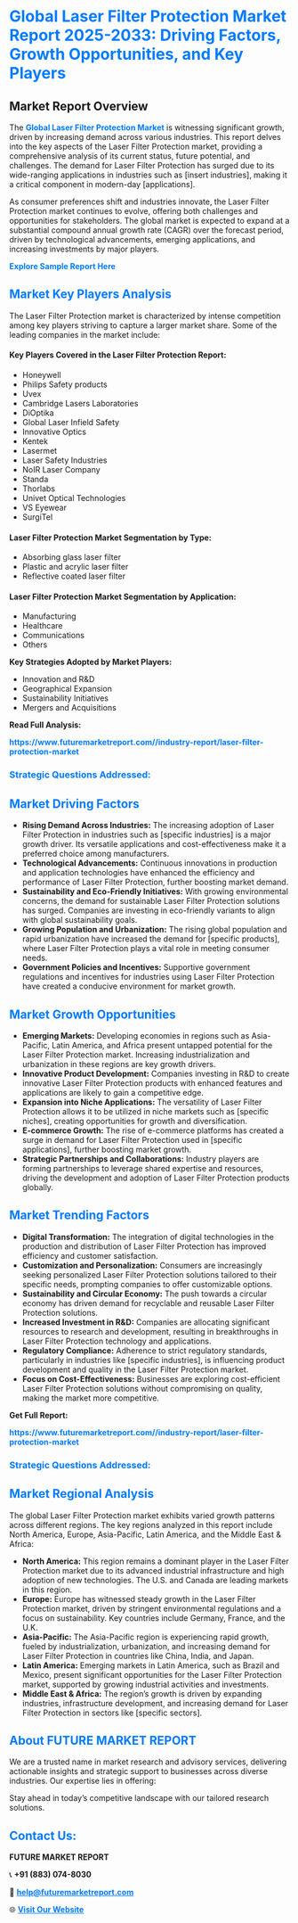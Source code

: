 <h1 style="color: #007BFF;">Global Laser Filter Protection Market Report 2025-2033: Driving Factors, Growth Opportunities, and Key Players</h1>

<section id="overview">
<h2>Market Report Overview</h2>
<p>The <a href="https://www.futuremarketreport.com//industry-report/laser-filter-protection-market" style="color: #007BFF; text-decoration: none;"><strong>Global Laser Filter Protection Market</strong></a> is witnessing significant growth, driven by increasing demand across various industries. This report delves into the key aspects of the Laser Filter Protection market, providing a comprehensive analysis of its current status, future potential, and challenges. The demand for Laser Filter Protection has surged due to its wide-ranging applications in industries such as [insert industries], making it a critical component in modern-day [applications].</p>
<p>As consumer preferences shift and industries innovate, the Laser Filter Protection market continues to evolve, offering both challenges and opportunities for stakeholders. The global market is expected to expand at a substantial compound annual growth rate (CAGR) over the forecast period, driven by technological advancements, emerging applications, and increasing investments by major players.</p>
</section>

<section id="overview">
<p><a href="https://www.futuremarketreport.com//request-sample/reportId=63524" style="color: #007BFF; text-decoration: none;"><strong>Explore Sample Report Here</strong></a></p>
</section>

<section id="key-players">
<h2 style="color: #007BFF;">Market Key Players Analysis</h2>
<p>The Laser Filter Protection market is characterized by intense competition among key players striving to capture a larger market share. Some of the leading companies in the market include:</p>
<h4>Key Players Covered in the Laser Filter Protection Report:</h4>
<ul><li>Honeywell</li><li>Philips Safety products</li><li>Uvex</li><li>Cambridge Lasers Laboratories</li><li>DiOptika</li><li>Global Laser Infield Safety</li><li>Innovative Optics</li><li>Kentek</li><li>Lasermet</li><li>Laser Safety Industries</li><li>NoIR Laser Company</li><li>Standa</li><li>Thorlabs</li><li>Univet Optical Technologies</li><li>VS Eyewear</li><li>SurgiTel</li></ul>
<h4>Laser Filter Protection Market Segmentation by Type:</h4>
<ul><li>Absorbing glass laser filter</li><li>Plastic and acrylic laser filter</li><li>Reflective coated laser filter</li></ul>

<h4>Laser Filter Protection Market Segmentation by Application:</h4>
<ul><li>Manufacturing</li><li>Healthcare</li><li>Communications</li><li>Others</li></ul>
<p><strong>Key Strategies Adopted by Market Players:</strong></p>
<ul>
<li>Innovation and R&D</li>
<li>Geographical Expansion</li>
<li>Sustainability Initiatives</li>
<li>Mergers and Acquisitions</li>
</ul>
</section>

<section>
<p><strong>Read Full Analysis: </strong></p><a href="https://www.futuremarketreport.com//industry-report/laser-filter-protection-market" style="color: #007BFF; text-decoration: none;"><strong>https://www.futuremarketreport.com//industry-report/laser-filter-protection-market</strong></a>
<h3 style="color: #007BFF;">Strategic Questions Addressed:</h3>
</section>

<section id="driving-factors">
<h2 style="color: #007BFF;">Market Driving Factors</h2>
<ul>
<li><strong>Rising Demand Across Industries:</strong> The increasing adoption of Laser Filter Protection in industries such as [specific industries] is a major growth driver. Its versatile applications and cost-effectiveness make it a preferred choice among manufacturers.</li>
<li><strong>Technological Advancements:</strong> Continuous innovations in production and application technologies have enhanced the efficiency and performance of Laser Filter Protection, further boosting market demand.</li>
<li><strong>Sustainability and Eco-Friendly Initiatives:</strong> With growing environmental concerns, the demand for sustainable Laser Filter Protection solutions has surged. Companies are investing in eco-friendly variants to align with global sustainability goals.</li>
<li><strong>Growing Population and Urbanization:</strong> The rising global population and rapid urbanization have increased the demand for [specific products], where Laser Filter Protection plays a vital role in meeting consumer needs.</li>
<li><strong>Government Policies and Incentives:</strong> Supportive government regulations and incentives for industries using Laser Filter Protection have created a conducive environment for market growth.</li>
</ul>
</section>

<section id="growth-opportunities">
<h2 style="color: #007BFF;">Market Growth Opportunities</h2>
<ul>
<li><strong>Emerging Markets:</strong> Developing economies in regions such as Asia-Pacific, Latin America, and Africa present untapped potential for the Laser Filter Protection market. Increasing industrialization and urbanization in these regions are key growth drivers.</li>
<li><strong>Innovative Product Development:</strong> Companies investing in R&D to create innovative Laser Filter Protection products with enhanced features and applications are likely to gain a competitive edge.</li>
<li><strong>Expansion into Niche Applications:</strong> The versatility of Laser Filter Protection allows it to be utilized in niche markets such as [specific niches], creating opportunities for growth and diversification.</li>
<li><strong>E-commerce Growth:</strong> The rise of e-commerce platforms has created a surge in demand for Laser Filter Protection used in [specific applications], further boosting market growth.</li>
<li><strong>Strategic Partnerships and Collaborations:</strong> Industry players are forming partnerships to leverage shared expertise and resources, driving the development and adoption of Laser Filter Protection products globally.</li>
</ul>
</section>

<section id="trending-factors">
<h2 style="color: #007BFF;">Market Trending Factors</h2>
<ul>
<li><strong>Digital Transformation:</strong> The integration of digital technologies in the production and distribution of Laser Filter Protection has improved efficiency and customer satisfaction.</li>
<li><strong>Customization and Personalization:</strong> Consumers are increasingly seeking personalized Laser Filter Protection solutions tailored to their specific needs, prompting companies to offer customizable options.</li>
<li><strong>Sustainability and Circular Economy:</strong> The push towards a circular economy has driven demand for recyclable and reusable Laser Filter Protection solutions.</li>
<li><strong>Increased Investment in R&D:</strong> Companies are allocating significant resources to research and development, resulting in breakthroughs in Laser Filter Protection technology and applications.</li>
<li><strong>Regulatory Compliance:</strong> Adherence to strict regulatory standards, particularly in industries like [specific industries], is influencing product development and quality in the Laser Filter Protection market.</li>
<li><strong>Focus on Cost-Effectiveness:</strong> Businesses are exploring cost-efficient Laser Filter Protection solutions without compromising on quality, making the market more competitive.</li>
</ul>
</section>

<section>
<p><strong>Get Full Report: </strong></p><a href="https://www.futuremarketreport.com//industry-report/laser-filter-protection-market" style="color: #007BFF; text-decoration: none;"><strong>https://www.futuremarketreport.com//industry-report/laser-filter-protection-market</strong></a>
<h3 style="color: #007BFF;">Strategic Questions Addressed:</h3>
</section>


<section id="regional-analysis">
<h2 style="color: #007BFF;">Market Regional Analysis</h2>
<p>The global Laser Filter Protection market exhibits varied growth patterns across different regions. The key regions analyzed in this report include North America, Europe, Asia-Pacific, Latin America, and the Middle East & Africa:</p>
<ul>
<li><strong>North America:</strong> This region remains a dominant player in the Laser Filter Protection market due to its advanced industrial infrastructure and high adoption of new technologies. The U.S. and Canada are leading markets in this region.</li>
<li><strong>Europe:</strong> Europe has witnessed steady growth in the Laser Filter Protection market, driven by stringent environmental regulations and a focus on sustainability. Key countries include Germany, France, and the U.K.</li>
<li><strong>Asia-Pacific:</strong> The Asia-Pacific region is experiencing rapid growth, fueled by industrialization, urbanization, and increasing demand for Laser Filter Protection in countries like China, India, and Japan.</li>
<li><strong>Latin America:</strong> Emerging markets in Latin America, such as Brazil and Mexico, present significant opportunities for the Laser Filter Protection market, supported by growing industrial activities and investments.</li>
<li><strong>Middle East & Africa:</strong> The region’s growth is driven by expanding industries, infrastructure development, and increasing demand for Laser Filter Protection in sectors like [specific sectors].</li>
</ul>
</section>

<footer>
<h2 style="color: #007BFF;">About FUTURE MARKET REPORT</h2>
<p>We are a trusted name in market research and advisory services, delivering actionable insights and strategic support to businesses across diverse industries. Our expertise lies in offering:</p>

<p>Stay ahead in today’s competitive landscape with our tailored research solutions.</p>

<h2 style="color: #007BFF;">Contact Us:</h2>
<p><strong>FUTURE MARKET REPORT</strong></p>
<p>📞 <strong>+91 (883) 074-8030</strong></p>
<p>📧 <strong><a href="mailto:help@futuremarketreport.com" style="color: #007BFF;">help@futuremarketreport.com</a></strong></p>
<p>🌐 <strong><a href="https://www.futuremarketreport.com/" style="color: #007BFF;">Visit Our Website</a></strong></p>
</footer>